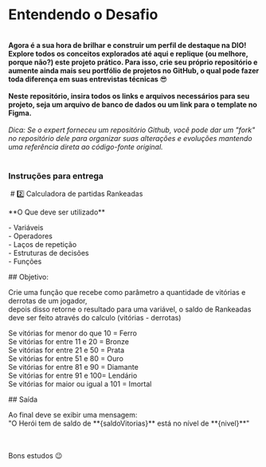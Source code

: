 <div><h1>Entendendo o Desafio</h1>

<div>&nbsp;</div>

<div><strong>Agora é a sua hora de brilhar e construir um perfil de destaque na DIO! Explore todos os conceitos explorados até aqui&nbsp;e replique (ou melhore, porque não?)&nbsp;este projeto prático. Para isso, crie seu próprio repositório e aumente ainda mais seu portfólio de projetos no GitHub, o qual pode fazer toda diferença em suas entrevistas técnicas&nbsp;</strong>😎</div>

<div>&nbsp;</div>

<div><strong>Neste repositório, insira todos os links e arquivos necessários para seu projeto, seja um arquivo de banco de dados ou um link para o template no Figma.</strong></div>

<div>&nbsp;</div>

<div><em>Dica: Se o expert forneceu um repositório Github, você pode dar um "fork" no repositório dele para organizar suas alterações e evoluções&nbsp;mantendo uma referência direta ao código-fonte original.</em></div>

<div>&nbsp;</div>

<h3><strong>Instruções para entrega</strong></h3>

<div>&nbsp;# 2️⃣ Calculadora de partidas Rankeadas</div>

<div>
<p>**O Que deve ser utilizado**</p>

<p>- Variáveis<br>
- Operadores<br>
- Laços de repetição<br>
- Estruturas de decisões<br>
- Funções</p>

<p>## Objetivo:</p>

<p>Crie uma função que recebe como parâmetro a quantidade de vitórias e derrotas de um jogador,<br>
depois disso retorne o resultado para uma variável, o saldo de Rankeadas deve ser feito através do calculo (vitórias - derrotas)</p>

<p>Se vitórias for menor do que 10 = Ferro<br>
Se vitórias for entre 11 e 20 = Bronze<br>
Se vitórias for entre 21 e 50 = Prata<br>
Se vitórias for entre 51 e 80 = Ouro<br>
Se vitórias for entre 81 e 90 = Diamante<br>
Se vitórias for entre 91 e 100= Lendário<br>
Se vitórias for maior ou igual a 101 = Imortal</p>

<p>## Saída</p>

<p>Ao final deve se exibir uma mensagem:<br>
"O Herói tem de saldo de **{saldoVitorias}** está no nível de **{nivel}**"<br>
&nbsp;</p>
</div>

<div>
<div>&nbsp;&nbsp;</div>
</div>

<div>Bons estudos&nbsp;😉</div></div>
